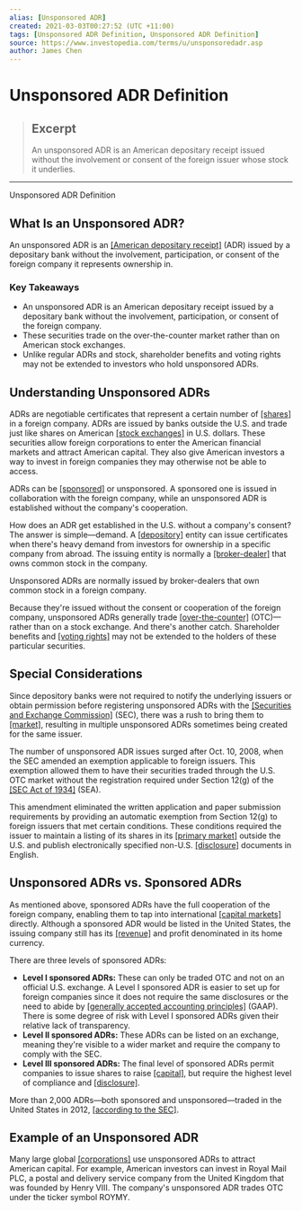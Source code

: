 ```yaml
---
alias: [Unsponsored ADR]
created: 2021-03-03T00:27:52 (UTC +11:00)
tags: [Unsponsored ADR Definition, Unsponsored ADR Definition]
source: https://www.investopedia.com/terms/u/unsponsoredadr.asp
author: James Chen
---
```


# Unsponsored ADR Definition

> ## Excerpt
> An unsponsored ADR is an American depositary receipt issued without the involvement or consent of the foreign issuer whose stock it underlies.

---

Unsponsored ADR Definition
## What Is an Unsponsored ADR?

An unsponsored ADR is an [[American depositary receipt]](https://www.investopedia.com/terms/a/adr.asp) (ADR) issued by a depositary bank without the involvement, participation, or consent of the foreign company it represents ownership in.

### Key Takeaways

-   An unsponsored ADR is an American depositary receipt issued by a depositary bank without the involvement, participation, or consent of the foreign company.
-   These securities trade on the over-the-counter market rather than on American stock exchanges.
-   Unlike regular ADRs and stock, shareholder benefits and voting rights may not be extended to investors who hold unsponsored ADRs.

## Understanding Unsponsored ADRs

ADRs are negotiable certificates that represent a certain number of [[shares]](https://www.investopedia.com/terms/s/shares.asp) in a foreign company. ADRs are issued by banks outside the U.S. and trade just like shares on American [[stock exchanges]](https://www.investopedia.com/articles/basics/04/092404.asp) in U.S. dollars. These securities allow foreign corporations to enter the American financial markets and attract American capital. They also give American investors a way to invest in foreign companies they may otherwise not be able to access.

ADRs can be [[sponsored]](https://www.investopedia.com/terms/s/sponsoredadr.asp) or unsponsored. A sponsored one is issued in collaboration with the foreign company, while an unsponsored ADR is established without the company's cooperation.

How does an ADR get established in the U.S. without a company's consent? The answer is simple—demand. A [[depository]](https://www.investopedia.com/terms/d/depository.asp) entity can issue certificates when there's heavy demand from investors for ownership in a specific company from abroad. The issuing entity is normally a [[broker-dealer]](https://www.investopedia.com/terms/b/broker-dealer.asp) that owns common stock in the company.

Unsponsored ADRs are normally issued by broker-dealers that own common stock in a foreign company.

Because they're issued without the consent or cooperation of the foreign company, unsponsored ADRs generally trade [[over-the-counter]](https://www.investopedia.com/terms/o/otc.asp) (OTC)—rather than on a stock exchange. And there's another catch. Shareholder benefits and [[voting rights]](https://www.investopedia.com/terms/v/votingright.asp) may not be extended to the holders of these particular securities.

## Special Considerations

Since depository banks were not required to notify the underlying issuers or obtain permission before registering unsponsored ADRs with the [[Securities and Exchange Commission]](https://www.investopedia.com/terms/s/sec.asp) (SEC), there was a rush to bring them to [[market]](https://www.investopedia.com/terms/m/market.asp), resulting in multiple unsponsored ADRs sometimes being created for the same issuer.

The number of unsponsored ADR issues surged after Oct. 10, 2008, when the SEC amended an exemption applicable to foreign issuers. This exemption allowed them to have their securities traded through the U.S. OTC market without the registration required under Section 12(g) of the [[SEC Act of 1934]](https://www.investopedia.com/terms/s/seact1934.asp) (SEA).

This amendment eliminated the written application and paper submission requirements by providing an automatic exemption from Section 12(g) to foreign issuers that met certain conditions. These conditions required the issuer to maintain a listing of its shares in its [[primary market]](https://www.investopedia.com/terms/p/primarymarket.asp) outside the U.S. and publish electronically specified non-U.S. [[disclosure]](https://www.investopedia.com/terms/d/disclosure.asp) documents in English.

## Unsponsored ADRs vs. Sponsored ADRs

As mentioned above, sponsored ADRs have the full cooperation of the foreign company, enabling them to tap into international [[capital markets]](https://www.investopedia.com/terms/c/capitalmarkets.asp) directly. Although a sponsored ADR would be listed in the United States, the issuing company still has its [[revenue]](https://www.investopedia.com/terms/r/revenue.asp) and profit denominated in its home currency.

There are three levels of sponsored ADRs:

-   **Level I sponsored ADRs:** These can only be traded OTC and not on an official U.S. exchange. A Level I sponsored ADR is easier to set up for foreign companies since it does not require the same disclosures or the need to abide by [[generally accepted accounting principles]](https://www.investopedia.com/terms/g/gaap.asp) (GAAP). There is some degree of risk with Level I sponsored ADRs given their relative lack of transparency.
-   **Level II sponsored ADRs:** These ADRs can be listed on an exchange, meaning they're visible to a wider market and require the company to comply with the SEC.
-   **Level III sponsored ADRs:** The final level of sponsored ADRs permit companies to issue shares to raise [[capital]](https://www.investopedia.com/terms/c/capital.asp), but require the highest level of compliance and [[disclosure]](https://www.investopedia.com/terms/d/disclosure.asp).

More than 2,000 ADRs—both sponsored and unsponsored—traded in the United States in 2012, [[according to the SEC]](https://www.sec.gov/investor/alerts/adr-bulletin.pdf).

## Example of an Unsponsored ADR

Many large global [[corporations]](https://www.investopedia.com/terms/c/corporation.asp) use unsponsored ADRs to attract American capital. For example, American investors can invest in Royal Mail PLC, a postal and delivery service company from the United Kingdom that was founded by Henry VIII. The company's unsponsored ADR trades OTC under the ticker symbol ROYMY.
